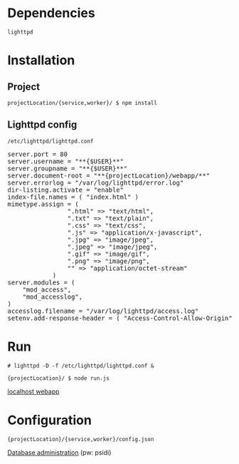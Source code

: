 # Dependencies
`lighttpd`

# Installation
## Project
`projectLocation/{service,worker}/ $ npm install`

## Lighttpd config 
`/etc/lighttpd/lighttpd.conf`

<pre>
server.port	= 80
server.username	= "**{$USER}**"
server.groupname = "**{$USER}**"
server.document-root = "**{projectLocation}/webapp/**"
server.errorlog	= "/var/log/lighttpd/error.log"
dir-listing.activate = "enable"
index-file.names = ( "index.html" )
mimetype.assign	= (
				".html" => "text/html",
				".txt" => "text/plain",
				".css" => "text/css",
				".js" => "application/x-javascript",
				".jpg" => "image/jpeg",
				".jpeg" => "image/jpeg",
				".gif" => "image/gif",
				".png" => "image/png",
				"" => "application/octet-stream"
			)
server.modules = (
	"mod_access",
	"mod_accesslog",
)
accesslog.filename = "/var/log/lighttpd/access.log"
setenv.add-response-header = ( "Access-Control-Allow-Origin" => "*" )
</pre>

# Run
`# lighttpd -D -f /etc/lighttpd/lighttpd.conf &`

`{projectLocation}/ $ node run.js`

[localhost webapp](http://localhost)

# Configuration
`{projectLocation}/{service,worker}/config.json`

[Database administration](http://adminer.vokracko.cz/?server=31.31.77.215&username=psidi&db=psidi&select=cell) (pw: psidi)